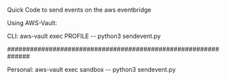 Quick Code to send events on the aws eventbridge

Using AWS-Vault:

CLI:
aws-vault exec PROFILE -- python3 sendevent.py

##############################################################

Personal:
aws-vault exec sandbox -- python3 sendevent.py